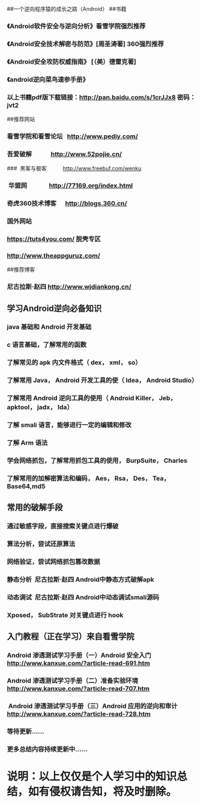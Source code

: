 ##一个逆向程序猿的成长之路（Android）
##书籍
### 《Android软件安全与逆向分析》看雪学院强烈推荐
###  《Android安全技术解密与防范》[周圣涛著] 360强烈推荐
###  《Android安全攻防权威指南》 [（美）德雷克著]
###  《android逆向菜鸟速参手册》
###  以上书籍pdf版下载链接：http://pan.baidu.com/s/1crJJx8 密码：jvt2
##推荐网站
###  看雪学院和看雪论坛   http://www.pediy.com/
###  吾爱破解             http://www.52pojie.cn/
###  黑客与极客           http://www.freebuf.com/wenku
###  华盟网               http://77169.org/index.html
###  奇虎360技术博客      http://blogs.360.cn/
###  国外网站 
###       https://tuts4you.com/   脱壳专区
###       http://www.theappguruz.com/
##推荐博客
###  尼古拉斯·赵四    http://www.wjdiankong.cn/
##  学习Android逆向必备知识
###  java 基础和 Android 开发基础
###  c 语言基础，了解常用的函数
###  了解常见的 apk 内文件格式（ dex， xml， so）
###  了解常用 Java， Android 开发工具的使（ Idea， Android Studio）
###  了解常用 Android 逆向工具的使用（ Android Killer， Jeb， apktool， jadx， Ida）
###  了解 smali 语言，能够进行一定的编辑和修改
###  了解 Arm 语法
###  学会网络抓包，了解常用抓包工具的使用， BurpSuite， Charles
###  了解常用的加解密算法和编码， Aes， Rsa， Des， Tea， Base64,md5
## 常用的破解手段
###  通过敏感字段，直接搜索关键点进行爆破
###  算法分析，尝试还原算法
###  网络验证，尝试网络抓包篡改数据
###  静态分析  尼古拉斯·赵四   Android中静态方式破解apk  
###  动态调试  尼古拉斯·赵四  Android中动态调试smali源码
###  Xposed， SubStrate 对关键点进行 hook
## 入门教程（正在学习）来自看雪学院
###  Android 渗透测试学习手册（一）Android 安全入门         http://www.kanxue.com/?article-read-691.htm
###  Android 渗透测试学习手册（二）准备实验环境             http://www.kanxue.com/?article-read-707.htm
###  Android 渗透测试学习手册（三）Android 应用的逆向和审计 http://www.kanxue.com/?article-read-728.htm
###  等待更新......
###  更多总结内容持续更新中......
#    说明：以上仅仅是个人学习中的知识总结，如有侵权请告知，将及时删除。 
